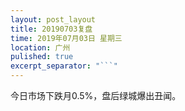 ```yaml
---
layout: post_layout
title: 20190703复盘
time: 2019年07月03日 星期三
location: 广州
pulished: true
excerpt_separator: "```"
---
```



 今日市场下跌月0.5%，盘后绿城爆出丑闻。
 

 
 
